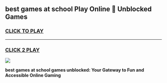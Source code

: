 
## best games at school Play Online 👋 Unblocked Games
<h3>
<a href="https://news.freeplayer.one?title=best_games_at_school&ref=17GH">CLICK TO PLAY</a></h3>
<hr>

<h3>
<a href="https://news.freeplayer.one?title=best_games_at_school&ref=17GH">CLICK 2 PLAY</a>
  
</h3>

<a href="https://news.freeplayer.one?title=best_games_at_school&ref=17GH/"><img src="https://clearcache.store/games.png"></a>


**best games at school games unblocked: Your Gateway to Fun and Accessible Online Gaming**

